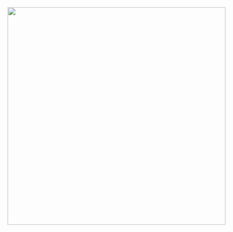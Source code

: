 <div align="center">
<a href="https://secguide.pages.dev/ravenastar/" rel="noopener noreferrer" target="_blank"><img src="https://secguide.pages.dev/img/b2_secguide.png" width="500"></a>
